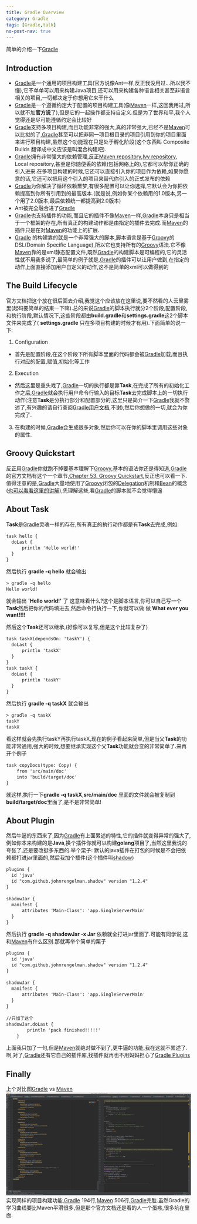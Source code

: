 ```yaml
---
title: Gradle Overview
category: Gradle
tags: [Gradle,talk]
no-post-nav: true
---
```


简单的介绍一下[Gradle](https://gradle.org/)

## Introduction
* [Gradle](https://gradle.org/)是一个通用的项目构建工具(官方说像Ant一样,反正我没用过...所以我不懂),它不单单可以用来构建Java项目,还可以用来构建各种语言相关甚至非语言相关的项目,一切都决定于你想用它来干什么
* [Gradle](https://gradle.org/)是一个遵循约定大于配置的项目构建工具(像[Maven](http://maven.apache.org/)一样,这回我用过,所以就不加**官方说**了),但是它的一起操作都支持自定义.但是为了世界和平,我个人觉得还是尽可能遵循约定会比较好
* [Gradle](https://gradle.org/)支持多项目构建,而且功能非常的强大,真的非常强大,已经不是[Maven](http://maven.apache.org/)可以比拟的了,[Gradle](https://gradle.org/)甚至可以把非同一项目根目录的项目引用到你的项目里面来进行项目构建,虽然这个功能现在只是处于孵化阶段(这个东西叫 Composite Builds 翻译成中文应该是叫混合构建吧).
* [Gradle](https://gradle.org/)拥有非常强大的依赖管理,反正[Maven repository](http://search.maven.org/),[Ivy repository](http://ant.apache.org/ivy/), Local repository,甚至是你随便丢的依赖(包括网络上的),它都可以帮你正确的引入进来.在多项目构建的时候,它还可以直接引入你的项目作为依赖,如果你愿意的话,它还可以把用这个引入的项目来替代你引入的正式发布的依赖
* [Gradle](https://gradle.org/)为你解决了循环依赖噩梦,有很多配置可以让你选择,它默认会为你把依赖提高到你所有引用到的最高版本.(就是说,例如你某个依赖用的1.0版本,另一个用了2.0版本,最后依赖统一都提高到2.0版本)
* Ant被完全融合进了[Gradle](https://gradle.org/)
* [Gradle](https://gradle.org/)也支持插件的功能,而且它的插件不像[Maven](http://maven.apache.org/)一样,[Gradle](https://gradle.org/)本身只是相当于一个框架的存在,所有真正的构建动作都是由指定的插件去完成.而[Maven](http://maven.apache.org/)的插件只是在对[Maven](http://maven.apache.org/)的功能上的扩展.
* [Gradle](https://gradle.org/) 的构建靠的就是一个非常强大的脚本,脚本语言是基于[Groovy](http://groovy-lang.org/)的DSL(Domain Specific Language),所以它也支持所有的[Groovy](http://groovy-lang.org/)语法.它不像[Maven](http://maven.apache.org/)靠的是xml静态配置文件,既然[Gradle](https://gradle.org/)的构建脚本是可编程的,它的灵活性就不用我多说了,最简单的例子就是,[Gradle](https://gradle.org/)的插件可以让用户做到,在指定的动作上面直接添加用户自定义的动作,这不是简单的xml可以做得到的


## The Build Lifecycle
官方文档把这个放在很后面去介绍,我觉这个应该放在这里说,要不然看的人云里雾里(起码要简单的结束一下嘛).总的来说[Gradle](https://gradle.org/)的脚本执行就分2个阶段,配置阶段,和执行阶段,默认情况下,这些阶段都由**build.gradle**和**settings.gradle**这2个脚本文件来完成了( **settings.gradle** 只在多项目构建的时候才有用).下面简单的说一下:

1. Configuration
  * 首先是配置阶段,在这个阶段下所有脚本里面的代码都会被[Gradle](https://gradle.org/)加载,而且执行对应的配置,赋值,初始化等工作
2. Execution
  * 然后这里是重头戏了,[Gradle](https://gradle.org/)一切的执行都是靠**Task**,在完成了所有的初始化工作之后,[Gradle](https://gradle.org/)就会执行用户命令行输入的目标**Task**去完成脚本上的一切执行动作(注意**Task**是分执行部分和配置部分的,这里只是简介一下[Gradle](https://gradle.org/)我就不赘述了,有兴趣的请自行查阅[Gradle用户文档](https://docs.gradle.org/current/userguide),不谢),然后你想做的一切,就会为你完成了.
3. 在构建的时候,[Gradle](https://gradle.org/)会生成很多对象,然后你可以在你的脚本里调用这些对象的属性.

## Groovy Quickstart
反正用[Gradle](https://gradle.org/)你就跑不掉要基本理解下[Groovy](http://groovy-lang.org/),基本的语法你还是得知道,[Gradle](https://gradle.org/)的官方文档有这个一个章节,[Chapter 53. Groovy Quickstart](https://docs.gradle.org/current/userguide/tutorial_groovy_projects.html),反正也可以看一下.值得注意的是,[Gradle](https://gradle.org/)大量地使用了[Groovy](http://groovy-lang.org/)闭包的[Delegation](http://groovy-lang.org/closures.html#closure-owner)机制和[Bean](http://groovy-lang.org/objectorientation.html)的概念([也可以看看这里的讲解](http://www.cnblogs.com/davenkin/p/gradle-learning-3.html)),先理解这些,看[Gradle](https://gradle.org/)的脚本就不会觉得懵逼

## About Task
**Task**是[Gradle](https://gradle.org/)灵魂一样的存在,所有真正的执行动作都是有**Task**去完成,例如:

```
task hello {
  doLast {
      println 'Hello world!'
  }
}
```
然后执行 **gradle -q hello** 就会输出

```
> gradle -q hello
Hello world!
```
就会输出 **'Hello world!'** 了
这意味着什么?这个是脚本语言,你可以自己写一个**Task**然后把你的代码填进去,然后命令行执行一下,你就可以做 做 **What ever you want!!!!**

然后这个**Task**还可以继承,(好像可以复写,但是这个比较复杂了)

```
task taskX(dependsOn: 'taskY') {
  doLast {
      println 'taskX'
  }
}
task taskY {
  doLast {
      println 'taskY'
  }
}
```
然后执行 **gradle -q taskX** 就会输出

```
> gradle -q taskX
taskY
taskX
```

看这样就会先执行taskY再执行taskX,现在的例子看起来简单,但是当父**Task**的功能非常通用,强大的时候,想要继承实现这个父**Task**功能就会变的非常简单了.来再开个例子

```
task copyDocs(type: Copy) {
    from 'src/main/doc'
    into 'build/target/doc'
}
```
就这样,执行一下**gradle -q taskX**,**src/main/doc** 里面的文件就会被复制到 **build/target/doc**里面了,是不是非常简单!

## About Plugin
然后牛逼的东西来了,因为[Gradle](https://gradle.org/)有上面累述的特性,它的插件就变得异常的强大了,例如你本来构建的是**Java**,换个插件你就可以构建**golang**项目了,当然这里我说的夸张了,还是要改挺多东西的.举个栗子:
默认的java插件在打包的时候是不会把依赖都打进jar里面的,然后我加个插件(这个插件叫[shadow](https://plugins.gradle.org/plugin/com.github.johnrengelman.shadow))

```
plugins {
  id 'java'
  id "com.github.johnrengelman.shadow" version "1.2.4"
}

shadowJar {
  manifest {
      attributes 'Main-Class': 'app.SingleServerMain'
  }
}
```
然后执行 **gradle -q shadowJar -x Jar** 依赖就全打进jar里面了.可能有同学说,这和[Maven](http://maven.apache.org/)有什么区别.那就再举个简单的栗子

```
plugins {
  id 'java'
  id "com.github.johnrengelman.shadow" version "1.2.4"
}

shadowJar {
  manifest {
      attributes 'Main-Class': 'app.SingleServerMain'
  }
}

//只加了这个
shadowJar.doLast {
        println 'pack finished!!!!!'
    }
```
上面我只加了一句,但是[Maven](http://maven.apache.org/)就绝对做不到了,更牛逼的功能,我在这就不累述了.
啊,对了,[Gradle](https://gradle.org/)还有它自己的插件库,找插件就再也不用妈妈担心了[Gradle Plugins](https://plugins.gradle.org)


## Finally
  上个对比图[Gradle](https://gradle.org/) vs [Maven](http://maven.apache.org/)
  ![gradle_vs_maven](/assets/images/gradle_vs_maven.png)实现同样的项目构建功能,[Gradle](https://gradle.org/) 194行,[Maven](http://maven.apache.org/) 506行,[Gradle](https://gradle.org/)完胜.虽然Gradle的学习曲线要比Maven平滑很多,但是那个官方文档还是看的人一个蛋疼,很多坑在里面.
